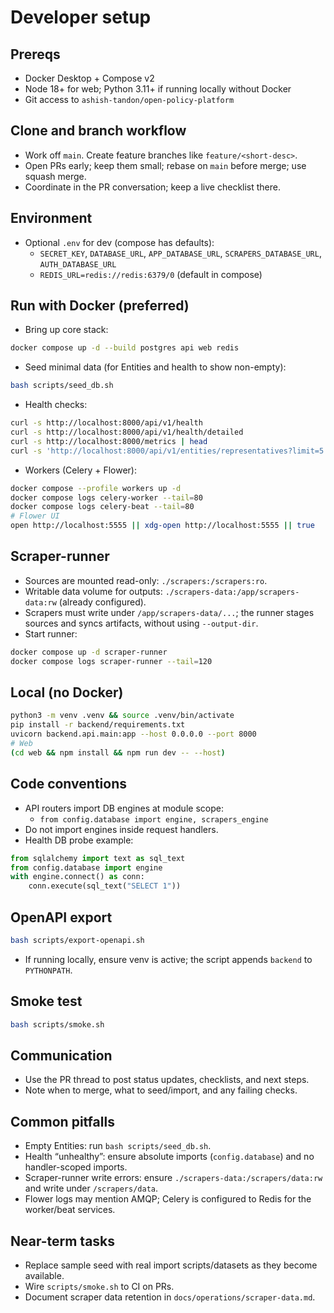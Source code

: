 # Developer setup

## Prereqs
- Docker Desktop + Compose v2
- Node 18+ for web; Python 3.11+ if running locally without Docker
- Git access to `ashish-tandon/open-policy-platform`

## Clone and branch workflow
- Work off `main`. Create feature branches like `feature/<short-desc>`.
- Open PRs early; keep them small; rebase on `main` before merge; use squash merge.
- Coordinate in the PR conversation; keep a live checklist there.

## Environment
- Optional `.env` for dev (compose has defaults):
  - `SECRET_KEY`, `DATABASE_URL`, `APP_DATABASE_URL`, `SCRAPERS_DATABASE_URL`, `AUTH_DATABASE_URL`
  - `REDIS_URL=redis://redis:6379/0` (default in compose)

## Run with Docker (preferred)
- Bring up core stack:
```bash
docker compose up -d --build postgres api web redis
```
- Seed minimal data (for Entities and health to show non-empty):
```bash
bash scripts/seed_db.sh
```
- Health checks:
```bash
curl -s http://localhost:8000/api/v1/health
curl -s http://localhost:8000/api/v1/health/detailed
curl -s http://localhost:8000/metrics | head
curl -s 'http://localhost:8000/api/v1/entities/representatives?limit=5'
```
- Workers (Celery + Flower):
```bash
docker compose --profile workers up -d
docker compose logs celery-worker --tail=80
docker compose logs celery-beat --tail=80
# Flower UI
open http://localhost:5555 || xdg-open http://localhost:5555 || true
```

## Scraper-runner
- Sources are mounted read-only: `./scrapers:/scrapers:ro`.
- Writable data volume for outputs: `./scrapers-data:/app/scrapers-data:rw` (already configured).
- Scrapers must write under `/app/scrapers-data/...`; the runner stages sources and syncs artifacts, without using `--output-dir`. 
- Start runner:
```bash
docker compose up -d scraper-runner
docker compose logs scraper-runner --tail=120
```

## Local (no Docker)
```bash
python3 -m venv .venv && source .venv/bin/activate
pip install -r backend/requirements.txt
uvicorn backend.api.main:app --host 0.0.0.0 --port 8000
# Web
(cd web && npm install && npm run dev -- --host)
```

## Code conventions
- API routers import DB engines at module scope:
  - `from config.database import engine, scrapers_engine`
- Do not import engines inside request handlers.
- Health DB probe example:
```python
from sqlalchemy import text as sql_text
from config.database import engine
with engine.connect() as conn:
    conn.execute(sql_text("SELECT 1"))
```

## OpenAPI export
```bash
bash scripts/export-openapi.sh
```
- If running locally, ensure venv is active; the script appends `backend` to `PYTHONPATH`.

## Smoke test
```bash
bash scripts/smoke.sh
```

## Communication
- Use the PR thread to post status updates, checklists, and next steps.
- Note when to merge, what to seed/import, and any failing checks.

## Common pitfalls
- Empty Entities: run `bash scripts/seed_db.sh`.
- Health “unhealthy”: ensure absolute imports (`config.database`) and no handler-scoped imports.
- Scraper-runner write errors: ensure `./scrapers-data:/scrapers/data:rw` and write under `/scrapers/data`.
- Flower logs may mention AMQP; Celery is configured to Redis for the worker/beat services.

## Near-term tasks
- Replace sample seed with real import scripts/datasets as they become available.
- Wire `scripts/smoke.sh` to CI on PRs.
- Document scraper data retention in `docs/operations/scraper-data.md`.
